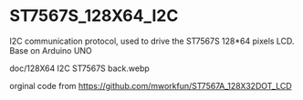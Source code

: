# ST7567S_128X64_I2C
I2C communication protocol, used to drive the ST7567S 128*64 pixels LCD. 
Base on Arduino UNO

doc/128X64 I2C ST7567S back.webp


orginal code from  https://github.com/mworkfun/ST7567A_128X32DOT_LCD
